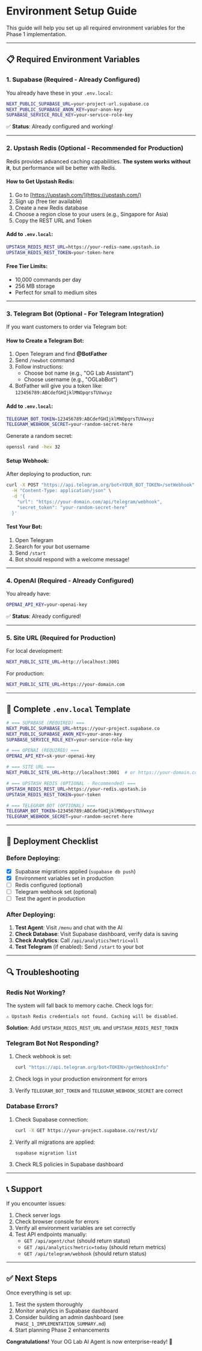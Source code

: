 # Environment Setup Guide

This guide will help you set up all required environment variables for the Phase 1 implementation.

---

## 📋 Required Environment Variables

### 1. **Supabase** (Required - Already Configured)

You already have these in your `.env.local`:

```bash
NEXT_PUBLIC_SUPABASE_URL=your-project-url.supabase.co
NEXT_PUBLIC_SUPABASE_ANON_KEY=your-anon-key
SUPABASE_SERVICE_ROLE_KEY=your-service-role-key
```

✅ **Status**: Already configured and working!

---

### 2. **Upstash Redis** (Optional - Recommended for Production)

Redis provides advanced caching capabilities. **The system works without it**, but performance will be better with Redis.

#### How to Get Upstash Redis:

1. Go to [https://upstash.com/](https://upstash.com/)
2. Sign up (free tier available)
3. Create a new Redis database
4. Choose a region close to your users (e.g., Singapore for Asia)
5. Copy the REST URL and Token

#### Add to `.env.local`:

```bash
UPSTASH_REDIS_REST_URL=https://your-redis-name.upstash.io
UPSTASH_REDIS_REST_TOKEN=your-token-here
```

#### Free Tier Limits:
- 10,000 commands per day
- 256 MB storage
- Perfect for small to medium sites

---

### 3. **Telegram Bot** (Optional - For Telegram Integration)

If you want customers to order via Telegram bot:

#### How to Create a Telegram Bot:

1. Open Telegram and find **@BotFather**
2. Send `/newbot` command
3. Follow instructions:
   - Choose bot name (e.g., "OG Lab Assistant")
   - Choose username (e.g., "OGLabBot")
4. BotFather will give you a token like: `123456789:ABCdefGHIjklMNOpqrsTUVwxyz`

#### Add to `.env.local`:

```bash
TELEGRAM_BOT_TOKEN=123456789:ABCdefGHIjklMNOpqrsTUVwxyz
TELEGRAM_WEBHOOK_SECRET=your-random-secret-here
```

Generate a random secret:
```bash
openssl rand -hex 32
```

#### Setup Webhook:

After deploying to production, run:

```bash
curl -X POST "https://api.telegram.org/bot<YOUR_BOT_TOKEN>/setWebhook" \
  -H "Content-Type: application/json" \
  -d '{
    "url": "https://your-domain.com/api/telegram/webhook",
    "secret_token": "your-random-secret-here"
  }'
```

#### Test Your Bot:

1. Open Telegram
2. Search for your bot username
3. Send `/start`
4. Bot should respond with a welcome message!

---

### 4. **OpenAI** (Required - Already Configured)

You already have:

```bash
OPENAI_API_KEY=your-openai-key
```

✅ **Status**: Already configured!

---

### 5. **Site URL** (Required for Production)

For local development:
```bash
NEXT_PUBLIC_SITE_URL=http://localhost:3001
```

For production:
```bash
NEXT_PUBLIC_SITE_URL=https://your-domain.com
```

---

## 📝 Complete `.env.local` Template

```bash
# === SUPABASE (REQUIRED) ===
NEXT_PUBLIC_SUPABASE_URL=https://your-project.supabase.co
NEXT_PUBLIC_SUPABASE_ANON_KEY=your-anon-key
SUPABASE_SERVICE_ROLE_KEY=your-service-role-key

# === OPENAI (REQUIRED) ===
OPENAI_API_KEY=sk-your-openai-key

# === SITE URL ===
NEXT_PUBLIC_SITE_URL=http://localhost:3001  # or https://your-domain.com

# === UPSTASH REDIS (OPTIONAL - Recommended) ===
UPSTASH_REDIS_REST_URL=https://your-redis.upstash.io
UPSTASH_REDIS_REST_TOKEN=your-token

# === TELEGRAM BOT (OPTIONAL) ===
TELEGRAM_BOT_TOKEN=123456789:ABCdefGHIjklMNOpqrsTUVwxyz
TELEGRAM_WEBHOOK_SECRET=your-random-secret-here
```

---

## 🚀 Deployment Checklist

### Before Deploying:

- [x] Supabase migrations applied (`supabase db push`)
- [x] Environment variables set in production
- [ ] Redis configured (optional)
- [ ] Telegram webhook set (optional)
- [ ] Test the agent in production

### After Deploying:

1. **Test Agent**: Visit `/menu` and chat with the AI
2. **Check Database**: Visit Supabase dashboard, verify data is saving
3. **Check Analytics**: Call `/api/analytics?metric=all`
4. **Test Telegram** (if enabled): Send `/start` to your bot

---

## 🔍 Troubleshooting

### Redis Not Working?

The system will fall back to memory cache. Check logs for:
```
⚠️ Upstash Redis credentials not found. Caching will be disabled.
```

**Solution**: Add `UPSTASH_REDIS_REST_URL` and `UPSTASH_REDIS_REST_TOKEN`

### Telegram Bot Not Responding?

1. Check webhook is set:
   ```bash
   curl "https://api.telegram.org/bot<TOKEN>/getWebhookInfo"
   ```

2. Check logs in your production environment for errors

3. Verify `TELEGRAM_BOT_TOKEN` and `TELEGRAM_WEBHOOK_SECRET` are correct

### Database Errors?

1. Check Supabase connection:
   ```bash
   curl -X GET https://your-project.supabase.co/rest/v1/
   ```

2. Verify all migrations are applied:
   ```bash
   supabase migration list
   ```

3. Check RLS policies in Supabase dashboard

---

## 📞 Support

If you encounter issues:

1. Check server logs
2. Check browser console for errors
3. Verify all environment variables are set correctly
4. Test API endpoints manually:
   - `GET /api/agent/chat` (should return status)
   - `GET /api/analytics?metric=today` (should return metrics)
   - `GET /api/telegram/webhook` (should return status)

---

## ✅ Next Steps

Once everything is set up:

1. Test the system thoroughly
2. Monitor analytics in Supabase dashboard
3. Consider building an admin dashboard (see `PHASE_1_IMPLEMENTATION_SUMMARY.md`)
4. Start planning Phase 2 enhancements

**Congratulations!** Your OG Lab AI Agent is now enterprise-ready! 🎉

